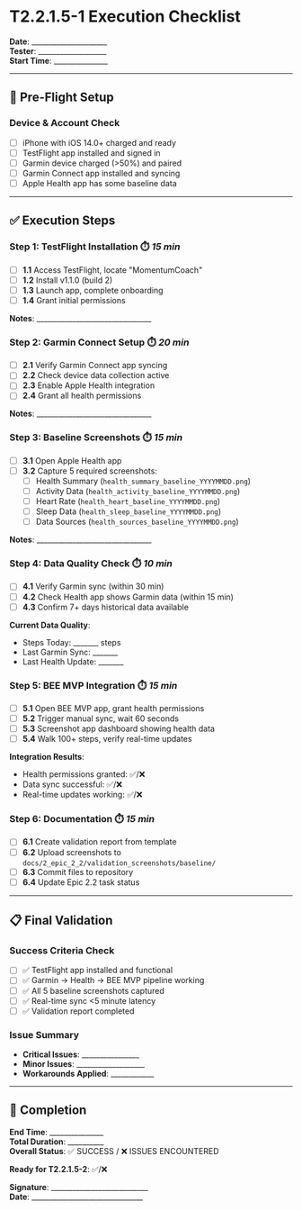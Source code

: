 # T2.2.1.5-1 Execution Checklist

**Date**: _____________________\
**Tester**: ___________________\
**Start Time**: _______________

---

## 🔧 **Pre-Flight Setup**

### **Device & Account Check**

- [ ] iPhone with iOS 14.0+ charged and ready
- [ ] TestFlight app installed and signed in
- [ ] Garmin device charged (>50%) and paired
- [ ] Garmin Connect app installed and syncing
- [ ] Apple Health app has some baseline data

---

## ✅ **Execution Steps**

### **Step 1: TestFlight Installation** ⏱️ _15 min_

- [ ] **1.1** Access TestFlight, locate "MomentumCoach"
- [ ] **1.2** Install v1.1.0 (build 2)
- [ ] **1.3** Launch app, complete onboarding
- [ ] **1.4** Grant initial permissions

**Notes**: ________________________________

### **Step 2: Garmin Connect Setup** ⏱️ _20 min_

- [ ] **2.1** Verify Garmin Connect app syncing
- [ ] **2.2** Check device data collection active
- [ ] **2.3** Enable Apple Health integration
- [ ] **2.4** Grant all health permissions

**Notes**: ________________________________

### **Step 3: Baseline Screenshots** ⏱️ _15 min_

- [ ] **3.1** Open Apple Health app
- [ ] **3.2** Capture 5 required screenshots:
  - [ ] Health Summary (`health_summary_baseline_YYYYMMDD.png`)
  - [ ] Activity Data (`health_activity_baseline_YYYYMMDD.png`)
  - [ ] Heart Rate (`health_heart_baseline_YYYYMMDD.png`)
  - [ ] Sleep Data (`health_sleep_baseline_YYYYMMDD.png`)
  - [ ] Data Sources (`health_sources_baseline_YYYYMMDD.png`)

**Notes**: ________________________________

### **Step 4: Data Quality Check** ⏱️ _10 min_

- [ ] **4.1** Verify Garmin sync (within 30 min)
- [ ] **4.2** Check Health app shows Garmin data (within 15 min)
- [ ] **4.3** Confirm 7+ days historical data available

**Current Data Quality**:

- Steps Today: _______ steps
- Last Garmin Sync: _______
- Last Health Update: _______

### **Step 5: BEE MVP Integration** ⏱️ _15 min_

- [ ] **5.1** Open BEE MVP app, grant health permissions
- [ ] **5.2** Trigger manual sync, wait 60 seconds
- [ ] **5.3** Screenshot app dashboard showing health data
- [ ] **5.4** Walk 100+ steps, verify real-time updates

**Integration Results**:

- Health permissions granted: ✅/❌
- Data sync successful: ✅/❌
- Real-time updates working: ✅/❌

### **Step 6: Documentation** ⏱️ _15 min_

- [ ] **6.1** Create validation report from template
- [ ] **6.2** Upload screenshots to
      `docs/2_epic_2_2/validation_screenshots/baseline/`
- [ ] **6.3** Commit files to repository
- [ ] **6.4** Update Epic 2.2 task status

---

## 📋 **Final Validation**

### **Success Criteria Check**

- [ ] ✅ TestFlight app installed and functional
- [ ] ✅ Garmin → Health → BEE MVP pipeline working
- [ ] ✅ All 5 baseline screenshots captured
- [ ] ✅ Real-time sync <5 minute latency
- [ ] ✅ Validation report completed

### **Issue Summary**

- **Critical Issues**: ________________
- **Minor Issues**: ___________________
- **Workarounds Applied**: ____________

---

## 🎯 **Completion**

**End Time**: _______________\
**Total Duration**: __________\
**Overall Status**: ✅ SUCCESS / ❌ ISSUES ENCOUNTERED

**Ready for T2.2.1.5-2**: ✅/❌

**Signature**: ___________________________\
**Date**: _______________________________
